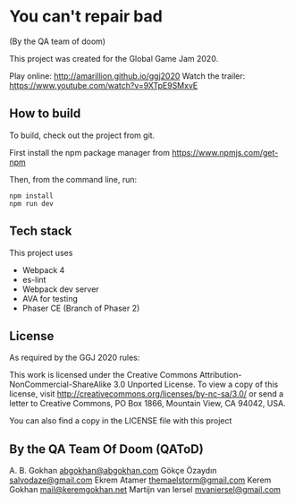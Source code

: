 # You can't repair bad
(By the QA team of doom)

This project was created for the Global Game Jam 2020.

Play online: http://amarillion.github.io/ggj2020
Watch the trailer: https://www.youtube.com/watch?v=9XTpE9SMxvE

## How to build

To build, check out the project from git.

First install the npm package manager from https://www.npmjs.com/get-npm

Then, from the command line, run:
```
npm install
npm run dev
```

## Tech stack

This project uses
* Webpack 4
* es-lint
* Webpack dev server
* AVA for testing
* Phaser CE (Branch of Phaser 2)

## License

As required by the GGJ 2020 rules:

This work is licensed under the Creative Commons Attribution-NonCommercial-ShareAlike 3.0 Unported License. To view a copy of this license, visit http://creativecommons.org/licenses/by-nc-sa/3.0/ or send a letter to Creative Commons, PO Box 1866, Mountain View, CA 94042, USA.

You can also find a copy in the LICENSE file with this project

## By the QA Team Of Doom (QAToD)

A. B. Gokhan <abgokhan@abgokhan.com>
Gökçe Özaydın <salvodaze@gmail.com>
Ekrem Atamer <themaelstorm@gmail.com>
Kerem Gokhan <mail@keremgokhan.net>
Martijn van Iersel <mvaniersel@gmail.com>